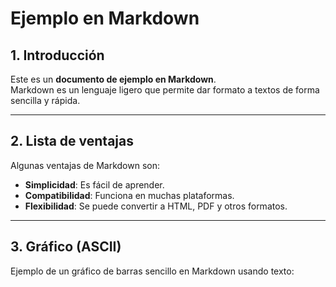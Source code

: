 # Ejemplo en Markdown  

## 1. Introducción  
Este es un **documento de ejemplo en Markdown**.  
Markdown es un lenguaje ligero que permite dar formato a textos de forma sencilla y rápida.  

---

## 2. Lista de ventajas  
Algunas ventajas de Markdown son:  

- **Simplicidad**: Es fácil de aprender.  
- **Compatibilidad**: Funciona en muchas plataformas.  
- **Flexibilidad**: Se puede convertir a HTML, PDF y otros formatos.  

---

## 3. Gráfico (ASCII)  

Ejemplo de un gráfico de barras sencillo en Markdown usando texto:  

